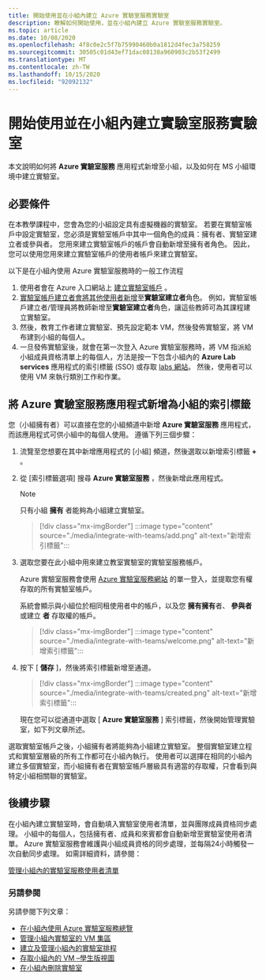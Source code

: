 ```yaml
---
title: 開始使用並在小組內建立 Azure 實驗室服務實驗室
description: 瞭解如何開始使用，並在小組內建立 Azure 實驗室服務實驗室。
ms.topic: article
ms.date: 10/08/2020
ms.openlocfilehash: 4f8c0e2c5f7b75990460b0a1812d4fec3a758259
ms.sourcegitcommit: 30505c01d43ef71dac08138a960903c2b53f2499
ms.translationtype: MT
ms.contentlocale: zh-TW
ms.lasthandoff: 10/15/2020
ms.locfileid: "92092132"
---
```

# <a name="get-started-and-create-a-lab-services-lab-within-teams"></a>開始使用並在小組內建立實驗室服務實驗室

本文說明如何將 **Azure 實驗室服務** 應用程式新增至小組，以及如何在 MS 小組環境中建立實驗室。

## <a name="prerequisites"></a>必要條件

在本教學課程中，您會為您的小組設定具有虛擬機器的實驗室。 若要在實驗室帳戶中設定實驗室，您必須是實驗室帳戶中其中一個角色的成員：擁有者、實驗室建立者或參與者。 您用來建立實驗室帳戶的帳戶會自動新增至擁有者角色。 因此，您可以使用您用來建立實驗室帳戶的使用者帳戶來建立實驗室。

以下是在小組內使用 Azure 實驗室服務時的一般工作流程

1. 使用者會在 Azure 入口網站上 [建立實驗室帳戶](tutorial-setup-lab-account.md#create-a-lab-account) 。
1. [實驗室帳戶建立者會將其他使用者新增](tutorial-setup-lab-account.md#add-a-user-to-the-lab-creator-role)至**實驗室建立者**角色。 例如，實驗室帳戶建立者/管理員將教師新增至**實驗室建立者**角色，讓這些教師可為其課程建立實驗室。
1. 然後，教育工作者建立實驗室、預先設定範本 VM，然後發佈實驗室，將 VM 布建到小組的每個人。
1. 一旦發佈實驗室後，就會在第一次登入 Azure 實驗室服務時，將 VM 指派給小組成員資格清單上的每個人，方法是按一下包含小組內的 **Azure Lab services** 應用程式的索引標籤 (SSO) 或存取 [labs 網站](https://labs.azure.com)。 然後，使用者可以使用 VM 來執行類別工作和作業。

## <a name="add-azure-lab-services-app-as-a-tab-to-a-team"></a>將 Azure 實驗室服務應用程式新增為小組的索引標籤

您（小組擁有者）可以直接在您的小組頻道中新增 **Azure 實驗室服務** 應用程式，而該應用程式可供小組中的每個人使用。 遵循下列三個步驟：

1. 流覽至您想要在其中新增應用程式的 [小組] 頻道，然後選取以新增索引標籤 **+** 。 
1. 從 [索引標籤選項] 搜尋 **Azure 實驗室服務** ，然後新增此應用程式。 

    > [!NOTE]
    > 只有小組 **擁有** 者能夠為小組建立實驗室。

    > [!div class="mx-imgBorder"]
    > :::image type="content" source="./media/integrate-with-teams/add.png" alt-text="新增索引標籤":::
1. 選取您要在此小組中用來建立教室實驗室的實驗室服務帳戶。 

    Azure 實驗室服務會使用 [Azure 實驗室服務網站](https://labs.azure.com) 的單一登入，並提取您有權存取的所有實驗室帳戶。 

    系統會顯示與小組位於相同租使用者中的帳戶，以及您 **擁有擁有**者、 **參與者**或建立 **者** 存取權的帳戶。 

    > [!div class="mx-imgBorder"]
    > :::image type="content" source="./media/integrate-with-teams/welcome.png" alt-text="新增索引標籤":::
1. 按下 [ **儲存** ]，然後將索引標籤新增至通道。

    > [!div class="mx-imgBorder"]
    > :::image type="content" source="./media/integrate-with-teams/created.png" alt-text="新增索引標籤":::

    現在您可以從通道中選取 [ **Azure 實驗室服務** ] 索引標籤，然後開始管理實驗室，如下列文章所述。

選取實驗室帳戶之後，小組擁有者將能夠為小組建立實驗室。 整個實驗室建立程式和實驗室層級的所有工作都可在小組內執行。 使用者可以選擇在相同的小組內建立多個實驗室，而小組擁有者在實驗室帳戶層級具有適當的存取權，只會看到與特定小組相關聯的實驗室。

## <a name="next-steps"></a>後續步驟

在小組內建立實驗室時，會自動填入實驗室使用者清單，並與團隊成員資格同步處理。 小組中的每個人，包括擁有者、成員和來賓都會自動新增至實驗室使用者清單。 Azure 實驗室服務會維護與小組成員資格的同步處理，並每隔24小時觸發一次自動同步處理。 如需詳細資料，請參閱：

[管理小組內的實驗室服務使用者清單](how-to-manage-user-lists-within-teams.md)

### <a name="see-also"></a>另請參閱

另請參閱下列文章：

- [在小組內使用 Azure 實驗室服務總覽](lab-services-within-teams-overview.md)
- [管理小組內實驗室的 VM 集區](how-to-manage-vm-pool-within-teams.md)
- [建立及管理小組內的實驗室排程](how-to-create-schedules-within-teams.md)
- [存取小組內的 VM –學生版視圖](how-to-access-vm-for-students-within-teams.md)
- [在小組內刪除實驗室](how-to-delete-lab-within-teams.md)
